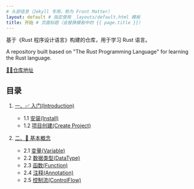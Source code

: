 ```yaml
---
# 头部信息（Jekyll 专用，称为 Front Matter）
layout: default # 指定使用 _layouts/default.html 模板
title: 开始 # 页面标题（会替换模板中的 {{ page.title }}）
---
```


基于《Rust 程序设计语言》构建的仓库，用于学习 Rust 语言。

A repository built based on "The Rust Programming Language" for learning the Rust language.

[👨‍💻仓库地址](https://github.com/HBolck/LetRust)

## 目录

1. [一、✅ 入门(Introduction)](./src/01/1.0_first.md#入门)

   - 1.1 [安装(Install)](./src/01/1.1_install.md#安装)
   - 1.2 [项目创建(Create Project)](./src/01/1.2_create.md#创建项目)

2. [二、🌠 基本概念](./src/03/3.0_first.md#常见的概念)
   - 2.1 [变量(Variable)](./src/03/3.1var.md#变量)
   - 2.2 [数据类型(DataType)](./src/03/3.2data_type.md#数据类型)
   - 2.3 [函数(Function)](./src/03/3.3function.md#函数)
   - 2.4 [注释(Annotation)](./src/03/3.4annotation.md#注释)
   - 2.5 [控制流(ControlFlow)](./src/03/3.5control_flow.md#控制流)
